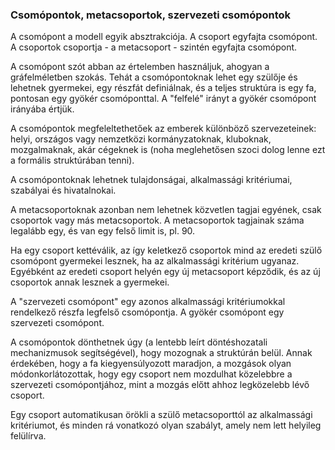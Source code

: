 ### Csomópontok, metacsoportok, szervezeti csomópontok

A csomópont a modell egyik absztrakciója. A csoport egyfajta csomópont. A csoportok csoportja - a metacsoport - szintén egyfajta csomópont.

A csomópont szót abban az értelemben használjuk, ahogyan a gráfelméletben szokás. Tehát a csomópontoknak lehet egy szülője és lehetnek gyermekei, egy részfát definiálnak, és a teljes struktúra is egy fa, pontosan egy gyökér csomóponttal. A "felfelé" irányt a gyökér csomópont irányába értjük.

A csomópontok megfeleltethetőek az emberek különböző szervezeteinek: helyi, országos vagy nemzetközi kormányzatoknak, kluboknak, mozgalmaknak, akár cégeknek is \(noha meglehetősen szoci dolog lenne ezt a formális struktúrában tenni\).

A csomópontoknak lehetnek tulajdonságai, alkalmassági kritériumai, szabályai és hivatalnokai.

A metacsoportoknak azonban nem lehetnek közvetlen tagjai egyének, csak csoportok vagy más metacsoportok. A metacsoportok tagjainak száma legalább egy, és van egy felső limit is, pl. 90.

Ha egy csoport kettéválik, az így keletkező csoportok mind az eredeti szülő csomópont gyermekei lesznek, ha az alkalmassági kritérium ugyanaz. Egyébként az eredeti csoport helyén egy új metacsoport képződik, és az új csoportok annak lesznek a gyermekei.

A "szervezeti csomópont" egy azonos alkalmassági kritériumokkal rendelkező részfa legfelső csomópontja. A gyökér csomópont egy szervezeti csomópont.

A csomópontok dönthetnek úgy \(a lentebb leírt döntéshozatali mechanizmusok segítségével\), hogy mozognak a struktúrán belül. Annak érdekében, hogy a fa kiegyensúlyozott maradjon, a mozgások olyan módonkorlátozottak, hogy egy csoport nem mozdulhat közelebbre a szervezeti csomópontjához, mint a mozgás előtt ahhoz legközelebb lévő csoport.

Egy csoport automatikusan örökli a szülő metacsoporttól az alkalmassági kritériumot, és minden rá vonatkozó olyan szabályt, amely nem lett helyileg felülírva.

